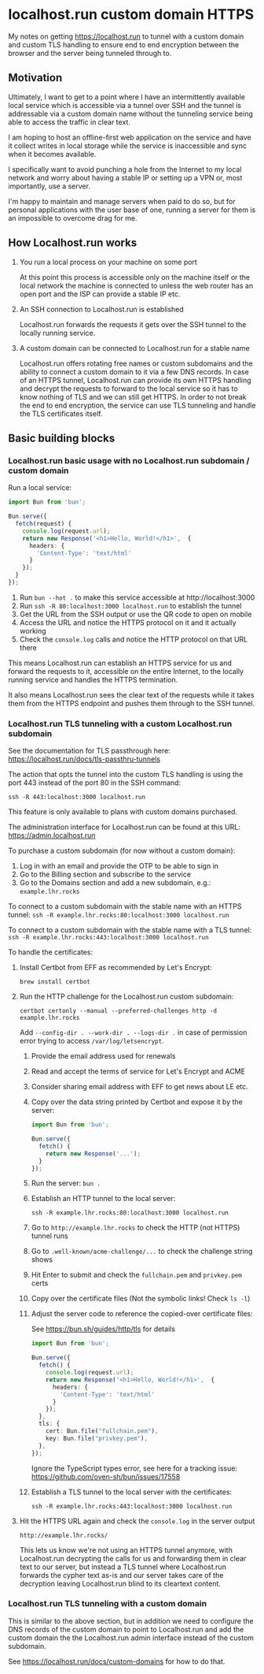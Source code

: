 # localhost.run custom domain HTTPS

My notes on getting https://localhost.run to tunnel with a custom domain and
custom TLS handling to ensure end to end encryption between the browser and the
server being tunneled through to.

## Motivation

Ultimately, I want to get to a point where I have an intermittently available
local service which is accessible via a tunnel over SSH and the tunnel is
addressable via a custom domain name without the tunneling service being able to
access the traffic in clear text.

I am hoping to host an offline-first web application on the service and have it
collect writes in local storage while the service is inaccessible and sync when
it becomes available.

I specifically want to avoid punching a hole from the Internet to my local
network and worry about having a stable IP or setting up a VPN or, most
importantly, use a server.

I'm happy to maintain and manage servers when paid to do so, but for personal
applications with the user base of one, running a server for them is an
impossible to overcome drag for me.

## How Localhost.run works

1. You run a local process on your machine on some port

   At this point this process is accessible only on the machine itself or the
   local network the machine is connected to unless the web router has an open
   port and the ISP can provide a stable IP etc.

2. An SSH connection to Localhost.run is established

   Localhost.run forwards the requests it gets over the SSH tunnel to the
   locally running service.

3. A custom domain can be connected to Localhost.run for a stable name

   Localhost.run offers rotating free names or custom subdomains and the ability
   to connect a custom domain to it via a few DNS records.
   In case of an HTTPS tunnel, Localhost.run can provide its own HTTPS handling
   and decrypt the requests to forward to the local service so it has to know
   nothing of TLS and we can still get HTTPS.
   In order to not break the end to end encryption, the service can use TLS
   tunneling and handle the TLS certificates itself.

## Basic building blocks

### Localhost.run basic usage with no Localhost.run subdomain / custom domain

Run a local service:

```typescript
import Bun from 'bun';

Bun.serve({
  fetch(request) {
    console.log(request.url);
    return new Response('<h1>Hello, World!</h1>',  {
      headers: {
        'Content-Type': 'text/html'
      }
    });
  }
});
```

1. Run `bun --hot .` to make this service accessible at http://localhost:3000
2. Run `ssh -R 80:localhost:3000 localhost.run` to establish the tunnel
3. Get the URL from the SSH output or use the QR code to open on mobile
4. Access the URL and notice the HTTPS protocol on it and it actually working
5. Check the `console.log` calls and notice the HTTP protocol on that URL there

This means Localhost.run can establish an HTTPS service for us and forward the
requests to it, accessible on the entire Internet, to the locally running
service and handles the HTTPS termination.

It also means Localhost.run sees the clear text of the requests while it takes
them from the HTTPS endpoint and pushes them through to the SSH tunnel.

### Localhost.run TLS tunneling with a custom Localhost.run subdomain

See the documentation for TLS passthrough here:
https://localhost.run/docs/tls-passthru-tunnels

The action that opts the tunnel into the custom TLS handling is using the port
443 instead of the port 80 in the SSH command:

`ssh -R 443:localhost:3000 localhost.run`

This feature is only available to plans with custom domains purchased.

The administration interface for Localhost.run can be found at this URL:
https://admin.localhost.run

To purchase a custom subdomain (for now without a custom domain):

1. Log in with an email and provide the OTP to be able to sign in
2. Go to the Billing section and subscribe to the service
3. Go to the Domains section and add a new subdomain, e.g.: `example.lhr.rocks`

To connect to a custom subdomain with the stable name with an HTTPS tunnel:
`ssh -R example.lhr.rocks:80:localhost:3000 localhost.run`

To connect to a custom subdomain with the stable name with a TLS tunnel:
`ssh -R example.lhr.rocks:443:localhost:3000 localhost.run`

To handle the certificates:

1. Install Certbot from EFF as recommended by Let's Encrypt:

   `brew install certbot`

2. Run the HTTP challenge for the Localhost.run custom subdomain:

   `certbot certonly --manual --preferred-challenges http -d example.lhr.rocks`

   Add `--config-dir . --work-dir . --logs-dir .` in case of permission error
   trying to access `/var/log/letsencrypt`.

   1. Provide the email address used for renewals
   2. Read and accept the terms of service for Let's Encrypt and ACME
   3. Consider sharing email address with EFF to get news about LE etc.
   4. Copy over the data string printed by Certbot and expose it by the server:

      ```typescript
      import Bun from 'bun';

      Bun.serve({
        fetch() {
          return new Response('...');
        }
      });
      ```

   5. Run the server: `bun .`
   6. Establish an HTTP tunnel to the local server:

      `ssh -R example.lhr.rocks:80:localhost:3000 localhost.run`

   7. Go to `http://example.lhr.rocks` to check the HTTP (not HTTPS) tunnel runs
   8. Go to `.well-known/acme-challenge/...` to check the challenge string shows
   9. Hit Enter to submit and check the `fullchain.pem` and `privkey.pem` certs
   10. Copy over the certificate files (Not the symbolic links! Check `ls -l`)
   11. Adjust the server code to reference the copied-over certificate files:

       See https://bun.sh/guides/http/tls for details

       ```typescript
       import Bun from 'bun';

       Bun.serve({
         fetch() {
           console.log(request.url);
           return new Response('<h1>Hello, World!</h1>',  {
             headers: {
               'Content-Type': 'text/html'
             }
           });
         },
         tls: {
           cert: Bun.file("fullchain.pem"),
           key: Bun.file("privkey.pem"),
         },
       });
       ```

       Ignore the TypeScript types error, see here for a tracking issue:
       https://github.com/oven-sh/bun/issues/17558
    
    12. Establish a TLS tunnel to the local server with the certificates:

        `ssh -R example.lhr.rocks:443:localhost:3000 localhost.run`

3. Hit the HTTPS URL again and check the `console.log` in the server output

   `http://example.lhr.rocks/`

   This lets us know we're not using an HTTPS tunnel anymore, with Localhost.run
   decrypting the calls for us and forwarding them in clear text to our server,
   but instead a TLS tunnel where Localhost.run forwards the cypher text as-is
   and our server takes care of the decryption leaving Localhost.run blind to
   its cleartext content.

### Localhost.run TLS tunneling with a custom domain

This is similar to the above section, but in addition we need to configure the
DNS records of the custom domain to point to Localhost.run and add the custom
domain the the Localhost.run admin interface instead of the custom subdomain.

See https://localhost.run/docs/custom-domains for how to do that.
